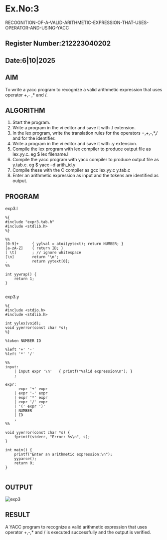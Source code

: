 # Ex.No:3
   RECOGNITION-OF-A-VALID-ARITHMETIC-EXPRESSION-THAT-USES-OPERATOR-AND-USING-YACC
## Register Number:212223040202
## Date:6|10|2025
## AIM
To write a yacc program to recognize a valid arithmetic expression that uses operator +,- ,* and /.
## ALGORITHM
1.	Start the program.
2.	Write a program in the vi editor and save it with .l extension.
3.	In the lex program, write the translation rules for the operators =,+,-,*,/ and for the identifier.
4.	Write a program in the vi editor and save it with .y extension.
5.	Compile the lex program with lex compiler to produce output file as lex.yy.c. eg $ lex filename.l
6.	Compile the yacc program with yacc compiler to produce output file as y.tab.c. eg $ yacc –d arith_id.y
7.	Compile these with the C compiler as gcc lex.yy.c y.tab.c
8.	Enter an arithmetic expression as input and the tokens are identified as output.
## PROGRAM
exp3.l
~~~
%{
#include "expr3.tab.h"
#include <stdlib.h>
%}

%%
[0-9]+      { yylval = atoi(yytext); return NUMBER; }
[a-zA-Z]    { return ID; }
[ \t]       ; // ignore whitespace
[\n]        return '\n';
.           return yytext[0];
%%

int yywrap() {
    return 1;
}


~~~
exp3.y
~~~
%{
#include <stdio.h>
#include <stdlib.h>

int yylex(void);
void yyerror(const char *s);
%}

%token NUMBER ID

%left '+' '-'
%left '*' '/'

%%
input:
    | input expr '\n'   { printf("Valid expression\n"); }
    ;

expr:
      expr '+' expr
    | expr '-' expr
    | expr '*' expr
    | expr '/' expr
    | '(' expr ')'
    | NUMBER
    | ID
    ;
%%

void yyerror(const char *s) {
    fprintf(stderr, "Error: %s\n", s);
}

int main() {
    printf("Enter an arithmetic expression:\n");
    yyparse();
    return 0;
}


~~~
## OUTPUT
![exp3](https://github.com/user-attachments/assets/73098bfd-cc6d-44b1-a864-18b0ca876378)

## RESULT
A YACC program to recognize a valid arithmetic expression that uses operator +,-,* and / is executed successfully and the output is verified.
